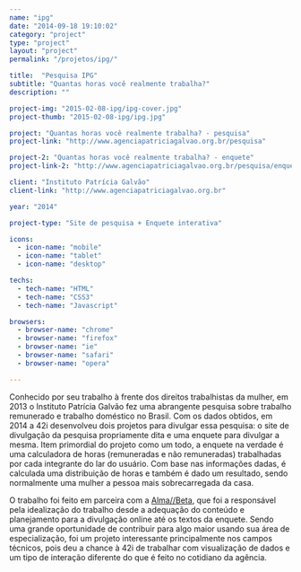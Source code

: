 ```yaml
---
name: "ipg"
date: "2014-09-18 19:10:02"
category: "project"
type: "project"
layout: "project"
permalink: "/projetos/ipg/"

title:  "Pesquisa IPG"
subtitle: "Quantas horas você realmente trabalha?"
description: ""

project-img: "2015-02-08-ipg/ipg-cover.jpg"
project-thumb: "2015-02-08-ipg/ipg.jpg"

project: "Quantas horas você realmente trabalha? - pesquisa"
project-link: "http://www.agenciapatriciagalvao.org.br/pesquisa"

project-2: "Quantas horas você realmente trabalha? - enquete"
project-link-2: "http://www.agenciapatriciagalvao.org.br/pesquisa/enquete"

client: "Instituto Patrícia Galvão"
client-link: "http://www.agenciapatriciagalvao.org.br"

year: "2014"

project-type: "Site de pesquisa + Enquete interativa"

icons:
  - icon-name: "mobile"
  - icon-name: "tablet"
  - icon-name: "desktop"

techs:
  - tech-name: "HTML"
  - tech-name: "CSS3"
  - tech-name: "Javascript"

browsers:
  - browser-name: "chrome"
  - browser-name: "firefox"
  - browser-name: "ie"
  - browser-name: "safari"
  - browser-name: "opera"

---
```

<span class="dropcap">C</span>onhecido por seu trabalho à frente dos direitos trabalhistas da mulher, em 2013 o Instituto Patrícia Galvão fez uma abrangente pesquisa sobre trabalho remunerado e trabalho doméstico no Brasil. Com os dados obtidos, em 2014 a 42i desenvolveu dois projetos para divulgar essa pesquisa: o site de divulgação da pesquisa propriamente dita e uma enquete para divulgar a mesma. Item primordial do projeto como um todo, a enquete na verdade é uma calculadora de horas (remuneradas e não remuneradas) trabalhadas por cada integrante do lar do usuário. Com base nas informações dadas, é calculada uma distribuição de horas e também é dado um resultado, sendo normalmente uma mulher a pessoa mais sobrecarregada da casa.

O trabalho foi feito em parceira com a [Alma//Beta](http://almabeta.com), que foi a responsável pela idealização do trabalho desde a adequação do conteúdo e planejamento para a divulgação online até os textos da enquete. Sendo uma grande oportunidade de contribuir para algo maior usando sua área de especialização, foi um projeto interessante principalmente nos campos técnicos, pois deu a chance à 42i de trabalhar com visualização de dados e um tipo de interação diferente do que é feito no cotidiano da agência.
